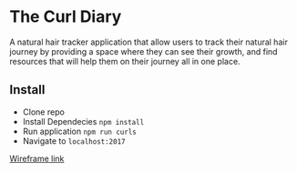 # The Curl Diary 

A natural hair tracker application that allow users to track their natural hair journey by providing a space where they can see their growth, and find resources that will help them on their journey all in one place.

## Install

- Clone repo
- Install Dependecies ``npm install``
- Run application ``npm run curls``
-  Navigate to ``localhost:2017``

[Wireframe link](https://www.figma.com/design/WIg8MTcevJMEvAkLf8UZ9W/The-Curl-Diary-(Demo-Day-Project)?node-id=0-1&t=li53U8IcSASJbvQc-1)